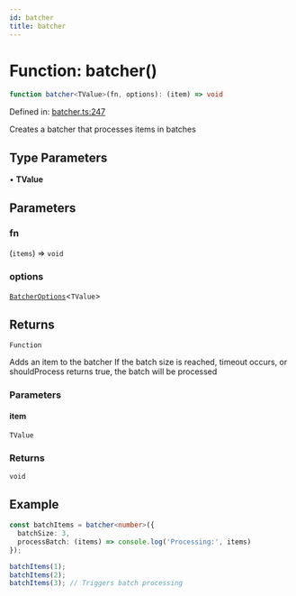 ```yaml
---
id: batcher
title: batcher
---
```


<!-- DO NOT EDIT: this page is autogenerated from the type comments -->

# Function: batcher()

```ts
function batcher<TValue>(fn, options): (item) => void
```

Defined in: [batcher.ts:247](https://github.com/TanStack/pacer/blob/main/packages/pacer/src/batcher.ts#L247)

Creates a batcher that processes items in batches

## Type Parameters

• **TValue**

## Parameters

### fn

(`items`) => `void`

### options

[`BatcherOptions`](../interfaces/batcheroptions.md)\<`TValue`\>

## Returns

`Function`

Adds an item to the batcher
If the batch size is reached, timeout occurs, or shouldProcess returns true, the batch will be processed

### Parameters

#### item

`TValue`

### Returns

`void`

## Example

```ts
const batchItems = batcher<number>({
  batchSize: 3,
  processBatch: (items) => console.log('Processing:', items)
});

batchItems(1);
batchItems(2);
batchItems(3); // Triggers batch processing
```
